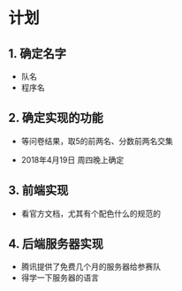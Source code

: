 # **计划**

## 1. 确定名字

- 队名
- 程序名
## 2. 确定实现的功能
- 等问卷结果，取5的前两名、分数前两名交集

- 2018年4月19日 周四晚上确定

## 3. 前端实现
- 看官方文档，尤其有个配色什么的规范的
## 4. 后端服务器实现
- 腾讯提供了免费几个月的服务器给参赛队
- 得学一下服务器的语言
